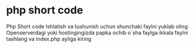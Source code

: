 # php short code
 Php Short code
Ishlatish va tushunish uchun shunchaki faylni yuklab oling Openserverdagi yoki hostingingizda papka ochib o`sha faylga ikkala faylni tashlang va index.php ayliga kiring
